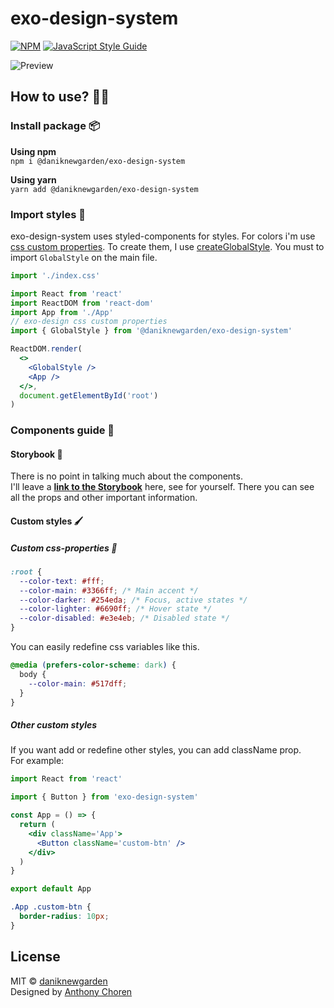 # exo-design-system

[![NPM](https://img.shields.io/npm/v/@daniknewgarden/exo-design-system.svg)](https://www.npmjs.com/package/@daniknewgarden/exo-design-system) [![JavaScript Style Guide](https://img.shields.io/badge/code_style-standard-brightgreen.svg)](https://standardjs.com)

![Preview](https://raw.githubusercontent.com/daniknewgarden/exo-ui/main/example/screenshots/exo-preview.png)

## How to use? 🐱‍💻

### Install package 📦

**Using npm** <br>
`npm i @daniknewgarden/exo-design-system`

**Using yarn** <br>
`yarn add @daniknewgarden/exo-design-system`

### Import styles 🎨

exo-design-system uses styled-components for styles. For colors i'm use [css custom properties](https://developer.mozilla.org/en-US/docs/Web/CSS/--* 'MDN docs'). To create them, I use [createGlobalStyle](https://styled-components.com/docs/api#createglobalstyle 'styled-components docs'). You must to import `GlobalStyle` on the main file.

```jsx
import './index.css'

import React from 'react'
import ReactDOM from 'react-dom'
import App from './App'
// exo-design css custom properties
import { GlobalStyle } from '@daniknewgarden/exo-design-system'

ReactDOM.render(
  <>
    <GlobalStyle />
    <App />
  </>,
  document.getElementById('root')
)
```

### Components guide 🧩

#### Storybook 📕

There is no point in talking much about the components. <br>
I'll leave a [**link to the Storybook**](https://daniknewgarden.github.io/exo-ui/ 'Link to the Storybook') here, see for yourself. There you can see all the props and other important information.

#### Custom styles 🖌

##### Custom css-properties 📝

```css
:root {
  --color-text: #fff;
  --color-main: #3366ff; /* Main accent */
  --color-darker: #254eda; /* Focus, active states */
  --color-lighter: #6690ff; /* Hover state */
  --color-disabled: #e3e4eb; /* Disabled state */
}
```

You can easily redefine css variables like this.

```css
@media (prefers-color-scheme: dark) {
  body {
    --color-main: #517dff;
  }
}
```

##### Other custom styles

If you want add or redefine other styles, you can add className prop. <br>
For example:

```jsx
import React from 'react'

import { Button } from 'exo-design-system'

const App = () => {
  return (
    <div className='App'>
      <Button className='custom-btn' />
    </div>
  )
}

export default App
```

```css
.App .custom-btn {
  border-radius: 10px;
}
```

## License

MIT © [daniknewgarden](https://github.com/daniknewgarden) <br>
Designed by [Anthony Choren](https://dribbble.com/shots/11967273-EXO-KIT-Design-System 'Anthony Choren Dribbble')
